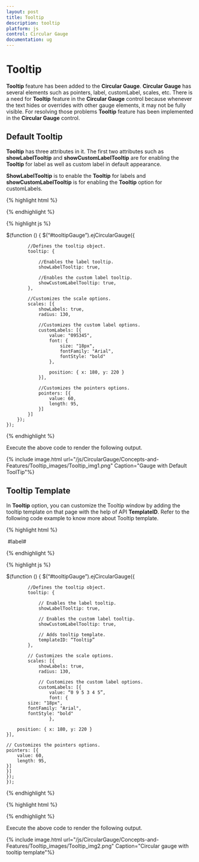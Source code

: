 ```yaml
---
layout: post
title: Tooltip
description: tooltip
platform: js
control: Circular Gauge
documentation: ug
---
```


# Tooltip

**Tooltip** feature has been added to the **Circular Gauge**. **Circular Gauge** has several elements such as pointers, label, customLabel, scales, etc. There is a need for **Tooltip** feature in the **Circular Gauge** control because whenever the text hides or overrides with other gauge elements, it may not be fully visible. For resolving those problems **Tooltip** feature has been implemented in the **Circular Gauge** control.

## Default Tooltip

**Tooltip** has three attributes in it. The first two attributes such as **showLabelTooltip** and **showCustomLabelTooltip** are for enabling the **Tooltip** for label as well as custom label in default appearance. 

**ShowLabelTooltip** is to enable the **Tooltip** for labels and **showCustomLabelTooltip** is for enabling the **Tooltip** option for customLabels.

{% highlight html %}

<div id="tooltipGauge"></div>

{% endhighlight %}

{% highlight js %}

 $(function () {
        $(“#tooltipGauge”).ejCircularGauge({

            //Defines the tooltip object.
            tooltip: {

                //Enables the label tooltip.
                showLabelTooltip: true,

                //Enables the custom label tooltip.
                showCustomLabelTooltip: true,
            },

            //Customizes the scale options.
            scales: [{
                showLabels: true,
                radius: 130,

                //Customizes the custom label options.
                customLabels: [{
                    value: "095345",
                    font: {
                        size: "18px",
                        fontFamily: "Arial",
                        fontStyle: "bold"
                    },

                    position: { x: 180, y: 220 }
                }],

                //Customizes the pointers options.
                pointers: [{
                    value: 60,
                    length: 95,
                }]
            }]
        });
    });

{% endhighlight %}



Execute the above code to render the following output.

{% include image.html url="/js/CircularGauge/Concepts-and-Features/Tooltip_images/Tooltip_img1.png" Caption="Gauge with Default ToolTip"%}

## Tooltip Template

In **Tooltip** option, you can customize the Tooltip window by adding the tooltip template on that page with the help of API **TemplateID**. Refer to the following code example to know more about Tooltip template.

{% highlight html %}

<div id=”Tooltip” style=”height: 60px; display: none;”>
<div id=”icon”>
<div id=”eficon”></div>
</div>
<div id=”value”>
<div>
<label id=”efpercentage”>&nbsp;#label#</label>
</div>
</div>
</div>
<div id="tooltipGauge"></div>


{% endhighlight %}

{% highlight js %}

$(function () {
        $(“#tooltipGauge”).ejCircularGauge({

            //Defines the tooltip object.
            tooltip: {

                // Enables the label tooltip.
                showLabelTooltip: true,

                // Enables the custom label tooltip.
                showCustomLabelTooltip: true,

                // Adds tooltip template.
                templateID: “Tooltip”
            },

            // Customizes the scale options.
            scales: [{
                showLabels: true,
                radius: 130,

                // Customizes the custom label options.
                customLabels: [{
                    value: “0 9 5 3 4 5”,
                    font: {
            size: "18px",
            fontFamily: "Arial",
            fontStyle: "bold"
                    },

        position: { x: 180, y: 220 }
    }],

    // Customizes the pointers options.
    pointers: [{
        value: 60,
        length: 95,
    }]
    }]
    });
    });

{% endhighlight %}

{% highlight html %}

<style type=”text/css”>

// Adds the necessary styles here.

</style>


{% endhighlight %}





Execute the above code to render the following output.

{% include image.html url="/js/CircularGauge/Concepts-and-Features/Tooltip_images/Tooltip_img2.png" Caption="Circular gauge with tooltip template"%}

